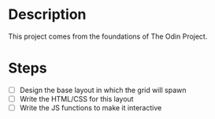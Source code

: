
# Description
This project comes from the foundations of The Odin Project.

# Steps 
- [ ] Design the base layout in which the grid will spawn
- [ ] Write the HTML/CSS for this layout
- [ ] Write the JS functions to make it interactive